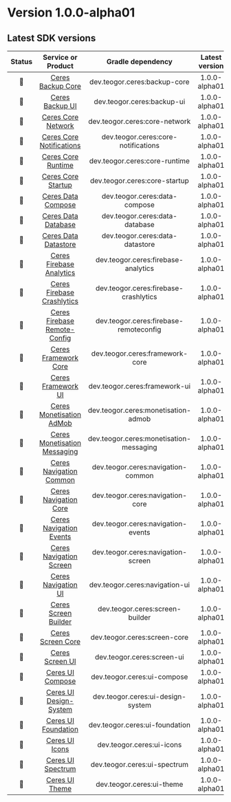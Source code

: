 [//]: # (This file was automatically generated - do not edit)

# Version 1.0.0-alpha01

## Latest SDK versions

| Status |          Service or Product           |      Gradle dependency      | Latest version |
|:------:|:-------------------------------------:|:---------------------------:|:--------------:|
| 🧪 | [Ceres Backup Core](../../../reference/backup/core) | dev.teogor.ceres:backup-core | 1.0.0-alpha01 |
| 🧪 | [Ceres Backup UI](../../../reference/backup/ui) | dev.teogor.ceres:backup-ui | 1.0.0-alpha01 |
| 🧪 | [Ceres Core Network](../../../reference/core/network) | dev.teogor.ceres:core-network | 1.0.0-alpha01 |
| 🧪 | [Ceres Core Notifications](../../../reference/core/notifications) | dev.teogor.ceres:core-notifications | 1.0.0-alpha01 |
| 🧪 | [Ceres Core Runtime](../../../reference/core/runtime) | dev.teogor.ceres:core-runtime | 1.0.0-alpha01 |
| 🧪 | [Ceres Core Startup](../../../reference/core/startup) | dev.teogor.ceres:core-startup | 1.0.0-alpha01 |
| 🧪 | [Ceres Data Compose](../../../reference/data/compose) | dev.teogor.ceres:data-compose | 1.0.0-alpha01 |
| 🧪 | [Ceres Data Database](../../../reference/data/database) | dev.teogor.ceres:data-database | 1.0.0-alpha01 |
| 🧪 | [Ceres Data Datastore](../../../reference/data/datastore) | dev.teogor.ceres:data-datastore | 1.0.0-alpha01 |
| 🧪 | [Ceres Firebase Analytics](../../../reference/firebase/analytics) | dev.teogor.ceres:firebase-analytics | 1.0.0-alpha01 |
| 🧪 | [Ceres Firebase Crashlytics](../../../reference/firebase/crashlytics) | dev.teogor.ceres:firebase-crashlytics | 1.0.0-alpha01 |
| 🧪 | [Ceres Firebase Remote-Config](../../../reference/firebase/remote-config) | dev.teogor.ceres:firebase-remoteconfig | 1.0.0-alpha01 |
| 🧪 | [Ceres Framework Core](../../../reference/framework/core) | dev.teogor.ceres:framework-core | 1.0.0-alpha01 |
| 🧪 | [Ceres Framework UI](../../../reference/framework/ui) | dev.teogor.ceres:framework-ui | 1.0.0-alpha01 |
| 🧪 | [Ceres Monetisation AdMob](../../../reference/monetisation/admob) | dev.teogor.ceres:monetisation-admob | 1.0.0-alpha01 |
| 🧪 | [Ceres Monetisation Messaging](../../../reference/monetisation/messaging) | dev.teogor.ceres:monetisation-messaging | 1.0.0-alpha01 |
| 🧪 | [Ceres Navigation Common](../../../reference/navigation/common) | dev.teogor.ceres:navigation-common | 1.0.0-alpha01 |
| 🧪 | [Ceres Navigation Core](../../../reference/navigation/core) | dev.teogor.ceres:navigation-core | 1.0.0-alpha01 |
| 🧪 | [Ceres Navigation Events](../../../reference/navigation/events) | dev.teogor.ceres:navigation-events | 1.0.0-alpha01 |
| 🧪 | [Ceres Navigation Screen](../../../reference/navigation/screen) | dev.teogor.ceres:navigation-screen | 1.0.0-alpha01 |
| 🧪 | [Ceres Navigation UI](../../../reference/navigation/ui) | dev.teogor.ceres:navigation-ui | 1.0.0-alpha01 |
| 🧪 | [Ceres Screen Builder](../../../reference/screen/builder) | dev.teogor.ceres:screen-builder | 1.0.0-alpha01 |
| 🧪 | [Ceres Screen Core](../../../reference/screen/core) | dev.teogor.ceres:screen-core | 1.0.0-alpha01 |
| 🧪 | [Ceres Screen UI](../../../reference/screen/ui) | dev.teogor.ceres:screen-ui | 1.0.0-alpha01 |
| 🧪 | [Ceres UI Compose](../../../reference/ui/compose) | dev.teogor.ceres:ui-compose | 1.0.0-alpha01 |
| 🧪 | [Ceres UI Design-System](../../../reference/ui/designsystem) | dev.teogor.ceres:ui-design-system | 1.0.0-alpha01 |
| 🧪 | [Ceres UI Foundation](../../../reference/ui/foundation) | dev.teogor.ceres:ui-foundation | 1.0.0-alpha01 |
| 🧪 | [Ceres UI Icons](../../../reference/ui/icons) | dev.teogor.ceres:ui-icons | 1.0.0-alpha01 |
| 🧪 | [Ceres UI Spectrum](../../../reference/ui/spectrum) | dev.teogor.ceres:ui-spectrum | 1.0.0-alpha01 |
| 🧪 | [Ceres UI Theme](../../../reference/ui/theme) | dev.teogor.ceres:ui-theme | 1.0.0-alpha01 |
